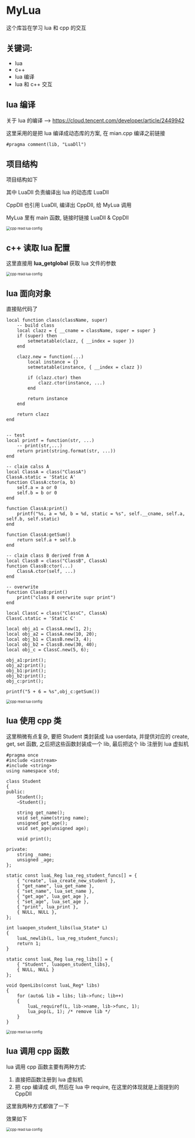 # MyLua

这个库旨在学习 lua 和 cpp 的交互

## 关键词:

+ lua
+ c++
+ lua 编译
+ lua 和 c++ 交互



## lua 编译



关于 lua 的编译 --> https://cloud.tencent.com/developer/article/2449942

这里采用的是把 lua 编译成动态库的方案, 在 mian.cpp 编译之前链接

```
#pragma comment(lib, "LuaDll")
```



## 项目结构

项目结构如下

其中 LuaDll 负责编译出 lua 的动态库 LuaDll

CppDll 也引用 LuaDll, 编译出 CppDll, 给 MyLua 调用

MyLua 里有 main 函数, 链接时链接 LuaDll & CppDll



<img src="img\项目结构.png" alt="cpp read lua config" style="zoom:67%;" />

## c++ 读取 lua 配置

这里直接用 **lua_getglobal** 获取 lua 文件的参数

<img src="img\cpp read lua config.jpg" alt="cpp read lua config" style="zoom:67%;" />







## lua 面向对象

直接贴代码了

```
local function class(className, super)
    -- build class
    local clazz = { __cname = className, super = super }
    if (super) then
        setmetatable(clazz, { __index = super })
    end

    clazz.new = function(...)
        local instance = {}
        setmetatable(instance, { __index = clazz })

        if (clazz.ctor) then
            clazz.ctor(instance, ...)
        end

        return instance
    end

    return clazz
end


-- test
local printf = function(str, ...)
    -- print(str,...)
    return print(string.format(str, ...))
end

-- claim calss A
local ClassA = class("ClassA")
ClassA.static = 'Static A'
function ClassA:ctor(a, b)
    self.a = a or 0
    self.b = b or 0
end

function ClassA:print()
    printf("%s, a = %d, b = %d, static = %s", self.__cname, self.a, self.b, self.static)
end

function ClassA:getSum()
    return self.a + self.b
end

-- claim class B derived from A
local ClassB = class("ClassB", ClassA)
function ClassB:ctor(...)
    ClassA.ctor(self, ...)
end

-- overwrite
function ClassB:print()
    print("class B overwrite supr print")
end

local ClassC = class("ClassC", ClassA)
ClassC.static = 'Static C'

local obj_a1 = ClassA.new(1, 2);
local obj_a2 = ClassA.new(10, 20);
local obj_b1 = ClassB.new(3, 4);
local obj_b2 = ClassB.new(30, 40);
local obj_c = ClassC.new(5, 6);

obj_a1:print();
obj_a2:print();
obj_b1:print();
obj_b2:print();
obj_c:print();

printf("5 + 6 = %s",obj_c:getSum())

```

<img src="img\cpp read lua config.jpg" alt="cpp read lua config" style="zoom:67%;" />







## lua 使用 cpp 类

这里稍微有点复杂, 要把 Student 类封装成 lua userdata, 并提供对应的 create, get, set 函数, 之后把这些函数封装成一个 lib, 最后把这个 lib 注册到 lua 虚拟机

```
#pragma once
#include <iostream>
#include <string>
using namespace std;

class Student
{
public:
	Student();
	~Student();
	
	string get_name();
	void set_name(string name);
	unsigned get_age();
	void set_age(unsigned age);

	void print();

private:
	string _name;
	unsigned _age;
};
```



```
static const luaL_Reg lua_reg_student_funcs[] = {
	{ "create", lua_create_new_student },
	{ "get_name", lua_get_name },
	{ "set_name", lua_set_name },
	{ "get_age", lua_get_age },
	{ "set_age", lua_set_age },
	{ "print", lua_print },
	{ NULL, NULL },
};
```



```
int luaopen_student_libs(lua_State* L)
{
	luaL_newlib(L, lua_reg_student_funcs);
	return 1;
}
```



```
static const luaL_Reg lua_reg_libs[] = {
	{ "Student", luaopen_student_libs},
	{ NULL, NULL }
};
```



```
void OpenLibs(const luaL_Reg* libs)
{
    for (auto& lib = libs; lib->func; lib++)
    {
        luaL_requiref(L, lib->name, lib->func, 1);
        lua_pop(L, 1); /* remove lib */
    }
}
```



<img src="img\cpp read lua config.jpg" alt="cpp read lua config" style="zoom:67%;" />







## lua 调用 cpp 函数

lua 调用 cpp 函数主要有两种方式:

1. 直接把函数注册到 lua 虚拟机
2. 把 cpp 编译成 dll, 然后在 lua 中 require, 在这里的体现就是上面提到的 CppDll

这里我两种方式都做了一下

效果如下

<img src="img\cpp read lua config.jpg" alt="cpp read lua config" style="zoom:67%;" />





